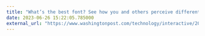 ```yaml
---
title: "What’s the best font? See how you and others perceive different types"
date: 2023-06-26 15:22:05.785000
external_url: "https://www.washingtonpost.com/technology/interactive/2023/best-font-you-test-types-styles/?font=casual_script"
---
```


